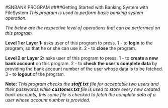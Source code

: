 #SNBANK PROGRAM
####Getting Started with Banking System with FileSystem
*This program is used to perform basic banking system operation.*

*The below are the respective level of operations that can be performed on this program.*

**Level 1 or Layer 1:** asks user of this program to press.
1 - to **login** to the program, so that he or she can use it.
2 - to **close** the program.


**Level 2 or Layer 2:** asks user of this program to press.
1 - to **create a new bank account** on this program.
2 - to **check the user's complete data** by providing the bank account number of the user whose data is to be fetched.
3 - to **logout** of the program.


**Note:** *This program checks the **staff.txt** file for acceptable two users and their passwords while **customer.txt** file is used to store every new created bank accounts, this same file is checked to fetch the complete data of a user whose account number is provided.*



